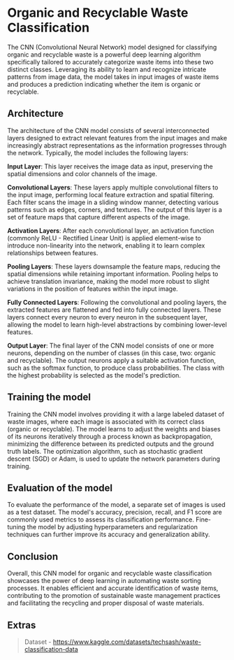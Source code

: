 # Organic and Recyclable Waste Classification

The CNN (Convolutional Neural Network) model designed for classifying organic and recyclable waste is a powerful deep learning algorithm specifically tailored to accurately categorize waste items into these two distinct classes. Leveraging its ability to learn and recognize intricate patterns from image data, the model takes in input images of waste items and produces a prediction indicating whether the item is organic or recyclable.

## Architecture

The architecture of the CNN model consists of several interconnected layers designed to extract relevant features from the input images and make increasingly abstract representations as the information progresses through the network. Typically, the model includes the following layers:

**Input Layer**: This layer receives the image data as input, preserving the spatial dimensions and color channels of the image.

**Convolutional Layers**: These layers apply multiple convolutional filters to the input image, performing local feature extraction and spatial filtering. Each filter scans the image in a sliding window manner, detecting various patterns such as edges, corners, and textures. The output of this layer is a set of feature maps that capture different aspects of the image.

**Activation Layers**: After each convolutional layer, an activation function (commonly ReLU - Rectified Linear Unit) is applied element-wise to introduce non-linearity into the network, enabling it to learn complex relationships between features.

**Pooling Layers**: These layers downsample the feature maps, reducing the spatial dimensions while retaining important information. Pooling helps to achieve translation invariance, making the model more robust to slight variations in the position of features within the input image.

**Fully Connected Layers**: Following the convolutional and pooling layers, the extracted features are flattened and fed into fully connected layers. These layers connect every neuron to every neuron in the subsequent layer, allowing the model to learn high-level abstractions by combining lower-level features.

**Output Layer**: The final layer of the CNN model consists of one or more neurons, depending on the number of classes (in this case, two: organic and recyclable). The output neurons apply a suitable activation function, such as the softmax function, to produce class probabilities. The class with the highest probability is selected as the model's prediction.

## Training the model

Training the CNN model involves providing it with a large labeled dataset of waste images, where each image is associated with its correct class (organic or recyclable). The model learns to adjust the weights and biases of its neurons iteratively through a process known as backpropagation, minimizing the difference between its predicted outputs and the ground truth labels. The optimization algorithm, such as stochastic gradient descent (SGD) or Adam, is used to update the network parameters during training.

## Evaluation of the model

To evaluate the performance of the model, a separate set of images is used as a test dataset. The model's accuracy, precision, recall, and F1 score are commonly used metrics to assess its classification performance. Fine-tuning the model by adjusting hyperparameters and regularization techniques can further improve its accuracy and generalization ability.

## Conclusion

Overall, this CNN model for organic and recyclable waste classification showcases the power of deep learning in automating waste sorting processes. It enables efficient and accurate identification of waste items, contributing to the promotion of sustainable waste management practices and facilitating the recycling and proper disposal of waste materials.

## Extras

> Dataset - https://www.kaggle.com/datasets/techsash/waste-classification-data
